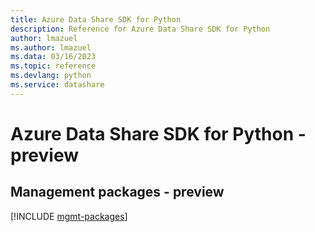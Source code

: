 ```yaml
---
title: Azure Data Share SDK for Python
description: Reference for Azure Data Share SDK for Python
author: lmazuel
ms.author: lmazuel
ms.data: 03/16/2023
ms.topic: reference
ms.devlang: python
ms.service: datashare
---
```

# Azure Data Share SDK for Python - preview

## Management packages - preview
[!INCLUDE [mgmt-packages](data-share-mgmt-index.md)]